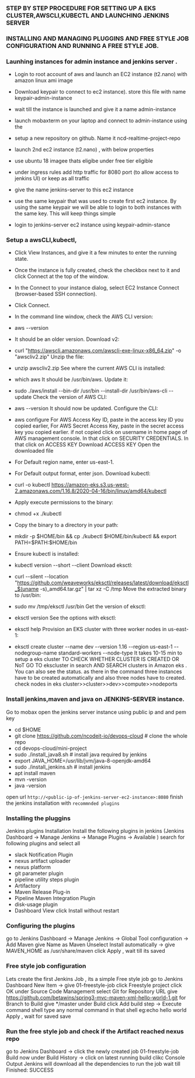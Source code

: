 ### STEP BY STEP PROCEDURE FOR SETTING UP A EKS CLUSTER,AWSCLI,KUBECTL AND LAUNCHING JENKINS SERVER 
### INSTALLING AND MANAGING PLUGGINS AND FREE STYLE JOB CONFIGURATION AND RUNNING A FREE STYLE JOB.

### Launhing instances for admin instance and jenkins server .
* Login to root account of aws and launch an EC2 instance (t2.nano) with amazon linux ami image  
* Download keypair to connect to ec2 instance). store this file with name keypair-admin-instance
* wait till the instance is launched and give it a name admin-instance
* launch mobaxterm on your laptop and connect to admin-instance using the
* setup a new repository on github. Name it ncd-realtime-project-repo

* launch 2nd ec2 instance (t2.nano) , with below properties
* use ubuntu 18 imagee thats eligibe under free tier eligible
* under ingress rules add http traffic for 8080 port (to allow access to jenkins UI) or keep as all traffic
* give the name jenkins-server to this ec2 instance
* use the same keypair that was used to create first ec2 instance. By using the same keypair we will be able to login to both instances with the same key. This will keep things simple
* login to jenkins-server ec2 instance using keypair-admin-stance

### Setup a awsCLI,kubectl,
* Click View Instances, and give it a few minutes to enter the running state.
* Once the instance is fully created, check the checkbox next to it and click Connect at the top of the window.
* In the Connect to your instance dialog, select EC2 Instance Connect (browser-based SSH connection).
* Click Connect.
* In the command line window, check the AWS CLI version:
* aws --version
* It should be an older version.
Download v2:
* curl "https://awscli.amazonaws.com/awscli-exe-linux-x86_64.zip" -o "awscliv2.zip"
Unzip the file:
* unzip awscliv2.zip
See where the current AWS CLI is installed:
* which aws
It should be /usr/bin/aws.
Update it:
* sudo ./aws/install --bin-dir /usr/bin --install-dir /usr/bin/aws-cli --update
Check the version of AWS CLI:
* aws --version
It should now be updated.
Configure the CLI:
* aws configure 
For AWS Access Key ID, paste in the access key ID you copied earlier,
For AWS Secret Access Key, paste in the secret access key you copied earlier.
if not copied click on username in home page of AWS management console.
In that click on SECURITY CREDENTIALS.
In that click on ACCESS KEY
Download ACCESS KEY 
Open the downloaded file 

* For Default region name, enter us-east-1.
* For Default output format, enter json.
Download kubectl:
* curl -o kubectl https://amazon-eks.s3.us-west-2.amazonaws.com/1.16.8/2020-04-16/bin/linux/amd64/kubectl
* Apply execute permissions to the binary:
* chmod +x ./kubectl
* Copy the binary to a directory in your path:
* mkdir -p $HOME/bin && cp ./kubectl $HOME/bin/kubectl && export PATH=$PATH:$HOME/bin
* Ensure kubectl is installed:
* kubectl version --short --client
Download eksctl:
* curl --silent --location "https://github.com/weaveworks/eksctl/releases/latest/download/eksctl_$(uname -s)_amd64.tar.gz" | tar xz -C /tmp
Move the extracted binary to /usr/bin:
* sudo mv /tmp/eksctl /usr/bin
Get the version of eksctl:
* eksctl version
See the options with eksctl:
* eksctl help
Provision an EKS cluster with three worker nodes in us-east-1:
* eksctl create cluster --name dev --version 1.16 --region us-east-1 --nodegroup-name standard-workers --node-type
It takes 10-15 min to setup a eks cluster
TO CHECK WHETHER CLUSTER IS CREATED OR NoT GO TO ekscluster in search AND SEARCH clusters in Amazon eks . You can also see the status.
as there in the command three instances have to be created automatically and also three nodes have to created. 
check nodes in eks cluster>>cluster>>dev>>compute>>nodeports

### Install jenkins,maven and java on JENKINS-SERVER instance.

Go to mobax
open the jenkins server instance using public ip and and pem key

* cd $HOME
* git clone https://github.com/ncodeit-io/devops-cloud        # clone the whole repo
* cd devops-cloud/mini-project
* sudo ./install_java8.sh          # install java required by jenkins
* export JAVA_HOME=/usr/lib/jvm/java-8-openjdk-amd64
* sudo ./install_jenkins.sh       # install jenkins
* apt install maven 
* mvn -version
* java -version

open url `http://<public-ip-of-jenkins-server-ec2-instance>:8080`
finish the jenkins installation with `recommnded plugins`

### Installing the pluggins 

Jenkins plugins Installation
Install the following plugins in jenkins (Jenkins Dashboard -> Manage Jenkins -> Manage Plugins -> Available )
search for following plugins and select all
* slack Notification Plugin
* nexus artifact uploader
* nexus platform
* git parameter plugin
* pipeline utility steps plugin
* Artifactory
* Maven Release Plug-in
* Pipeline Maven Integration Plugin
* disk-usage plugin
* Dashboard View
click Install without restart

### Configuring the plugins 

go to Jenkins Dashboard -> Manage Jenkins -> Global Tool configuration -> Add Maven
give Name as Maven
Unselect Install automatically -> give MAVEN_HOME as /usr/share/maven
click Apply , wait till its saved

### Free style job configuration
Lets create the first Jenkins Job , its a simple Free style job
go to Jenkins Dashboard
New Item -> give 01-freestyle-job
click Freestyle project
click OK
under Source Code Management select Git
for Repository URL give https://github.com/betawins/spring3-mvc-maven-xml-hello-world-1.git
for Branch to Build give */master
under Build
click Add build step -> Execute command shell
type any normal command in that shell eg:echo hello world
Apply , wait for saved
save
 
### Run the free style job and check if the Artifact reached nexus repo
go to Jenkins Dashboard -> click the newly created job 01-freestyle-job
Build now
under Build History -> click on latest running build
clikc Console Output
Jenkins will download all the dependencies to run the job
wait till Finished: SUCCESS



